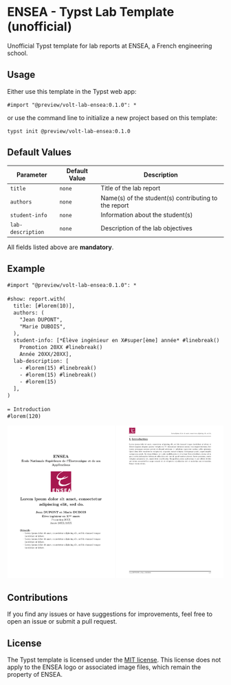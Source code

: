 # ENSEA - Typst Lab Template (unofficial)

Unofficial Typst template for lab reports at ENSEA, a French engineering school.

## Usage

Either use this template in the Typst web app:
```typst
#import "@preview/volt-lab-ensea:0.1.0": *
```
or use the command line to initialize a new project based on this template:
```typst
typst init @preview/volt-lab-ensea:0.1.0
```

## Default Values

| Parameter       | Default Value | Description                                          |
|-----------------|---------------|------------------------------------------------------|
| `title`         | `none`        | Title of the lab report                              |
| `authors`       | `none`        | Name(s) of the student(s) contributing to the report |
| `student-info`   | `none`        | Information about the student(s)                     |
| `lab-description`| `none`        | Description of the lab objectives                    |

All fields listed above are **mandatory**.

## Example

```typst
#import "@preview/volt-lab-ensea:0.1.0": *

#show: report.with(
  title: [#lorem(10)],
  authors: (
    "Jean DUPONT",
    "Marie DUBOIS",
  ),
  student-info: [*Élève ingénieur en X#super[ème] année* #linebreak()
    Promotion 20XX #linebreak()
    Année 20XX/20XX],
  lab-description: [
    - #lorem(15) #linebreak()
    - #lorem(15) #linebreak()
    - #lorem(15)
  ],
)

= Introduction
#lorem(120)
```

<p align="center">
  <img src="thumbnail-lab-1.png" width="250" />
  <img src="thumbnail-lab-2.png" width="250" />
</p>

## Contributions

If you find any issues or have suggestions for improvements, feel free to open an issue or submit a pull request. 

## License

The Typst template is licensed under the [MIT license](https://github.com/Dawod-G/ENSEA_Typst-Template/blob/main/LICENSE.md). This license does not apply to the ENSEA logo or associated image files, which remain the property of ENSEA.